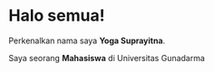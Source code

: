 # Halo semua! 

Perkenalkan nama saya **Yoga Suprayitna**.<br>

Saya seorang **Mahasiswa** di Universitas Gunadarma<br>
